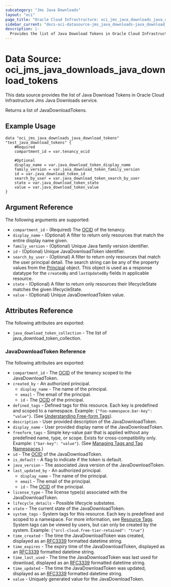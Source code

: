 ```yaml
---
subcategory: "Jms Java Downloads"
layout: "oci"
page_title: "Oracle Cloud Infrastructure: oci_jms_java_downloads_java_download_tokens"
sidebar_current: "docs-oci-datasource-jms_java_downloads-java_download_tokens"
description: |-
  Provides the list of Java Download Tokens in Oracle Cloud Infrastructure Jms Java Downloads service
---
```


# Data Source: oci_jms_java_downloads_java_download_tokens
This data source provides the list of Java Download Tokens in Oracle Cloud Infrastructure Jms Java Downloads service.

Returns a list of JavaDownloadTokens.


## Example Usage

```hcl
data "oci_jms_java_downloads_java_download_tokens" "test_java_download_tokens" {
	#Required
	compartment_id = var.tenancy_ocid

	#Optional
	display_name = var.java_download_token_display_name
	family_version = var.java_download_token_family_version
	id = var.java_download_token_id
	search_by_user = var.java_download_token_search_by_user
	state = var.java_download_token_state
	value = var.java_download_token_value
}
```

## Argument Reference

The following arguments are supported:

* `compartment_id` - (Required) The [OCID](https://docs.cloud.oracle.com/iaas/Content/General/Concepts/identifiers.htm) of the tenancy. 
* `display_name` - (Optional) A filter to return only resources that match the entire display name given.
* `family_version` - (Optional) Unique Java family version identifier.
* `id` - (Optional) Unique JavaDownloadToken identifier.
* `search_by_user` - (Optional) A filter to return only resources that match the user principal detail.  The search string can be any of the property values from the [Principal](https://docs.cloud.oracle.com/iaas/api/#/en/jms/latest/datatypes/Principal) object. This object is used as a response datatype for the `createdBy` and `lastUpdatedBy` fields in applicable resource. 
* `state` - (Optional) A filter to return only resources their lifecycleState matches the given lifecycleState.
* `value` - (Optional) Unique JavaDownloadToken value.


## Attributes Reference

The following attributes are exported:

* `java_download_token_collection` - The list of java_download_token_collection.

### JavaDownloadToken Reference

The following attributes are exported:

* `compartment_id` - The [OCID](https://docs.cloud.oracle.com/iaas/Content/General/Concepts/identifiers.htm) of the tenancy scoped to the JavaDownloadToken. 
* `created_by` - An authorized principal.
	* `display_name` - The name of the principal.
	* `email` - The email of the principal.
	* `id` - The [OCID](https://docs.cloud.oracle.com/iaas/Content/General/Concepts/identifiers.htm) of the principal.
* `defined_tags` - Defined tags for this resource. Each key is predefined and scoped to a namespace. Example: `{"foo-namespace.bar-key": "value"}`. (See [Understanding Free-form Tags](https://docs.cloud.oracle.com/iaas/Content/Tagging/Tasks/managingtagsandtagnamespaces.htm)). 
* `description` - User provided description of the JavaDownloadToken.
* `display_name` - User provided display name of the JavaDownloadToken.
* `freeform_tags` - Simple key-value pair that is applied without any predefined name, type, or scope. Exists for cross-compatibility only. Example: `{"bar-key": "value"}`. (See [Managing Tags and Tag Namespaces](https://docs.cloud.oracle.com/iaas/Content/Tagging/Concepts/understandingfreeformtags.htm).) 
* `id` - The [OCID](https://docs.cloud.oracle.com/iaas/Content/General/Concepts/identifiers.htm) of the JavaDownloadToken. 
* `is_default` - A flag to indicate if the token is default.
* `java_version` - The associated Java version of the JavaDownloadToken.
* `last_updated_by` - An authorized principal.
	* `display_name` - The name of the principal.
	* `email` - The email of the principal.
	* `id` - The [OCID](https://docs.cloud.oracle.com/iaas/Content/General/Concepts/identifiers.htm) of the principal.
* `license_type` - The license type(s) associated with the JavaDownloadToken.
* `lifecycle_details` - Possible lifecycle substates.
* `state` - The current state of the JavaDownloadToken.
* `system_tags` - System tags for this resource. Each key is predefined and scoped to a namespace. For more information, see [Resource Tags](https://docs.cloud.oracle.com/iaas/Content/General/Concepts/resourcetags.htm). System tags can be viewed by users, but can only be created by the system.  Example: `{"orcl-cloud.free-tier-retained": "true"}` 
* `time_created` - The time the JavaDownloadToken was created, displayed as an [RFC3339](https://datatracker.ietf.org/doc/html/rfc3339) formatted datetime string.
* `time_expires` - The expiry time of the JavaDownloadToken, displayed as an [RFC3339](https://datatracker.ietf.org/doc/html/rfc3339) formatted datetime string.
* `time_last_used` - The time the JavaDownloadToken was last used for download, displayed as an [RFC3339](https://datatracker.ietf.org/doc/html/rfc3339) formatted datetime string.
* `time_updated` - The time the JavaDownloadToken was updated, displayed as an [RFC3339](https://datatracker.ietf.org/doc/html/rfc3339) formatted datetime string.
* `value` - Uniquely generated value for the JavaDownloadToken.

